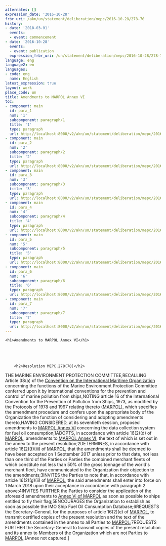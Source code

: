 ```yaml
---
alternates: []
expression_date: '2016-10-28'
frbr_uri: /akn/un/statement/deliberation/mepc/2016-10-28/278-70
history:
- date: '2018-03-01'
  events:
  - event: commencement
- date: '2016-10-28'
  events:
  - event: publication
  expression_frbr_uri: /un/statement/deliberation/mepc/2016-10-28/278-70/eng@2016-10-28
language: eng
language2: en
languages:
- code: eng
  name: English
latest_expression: true
layout: work
place_code: un
title: Amendments to MARPOL Annex VI
toc:
- component: main
  id: para_1
  num: '1'
  subcomponent: paragraph/1
  title: '1'
  type: paragraph
  url: http://localhost:8000/v2/akn/un/statement/deliberation/mepc/2016-10-28/278-70/eng@2016-10-28/!main/paragraph/1
- component: main
  id: para_2
  num: '2'
  subcomponent: paragraph/2
  title: '2'
  type: paragraph
  url: http://localhost:8000/v2/akn/un/statement/deliberation/mepc/2016-10-28/278-70/eng@2016-10-28/!main/paragraph/2
- component: main
  id: para_3
  num: '3'
  subcomponent: paragraph/3
  title: '3'
  type: paragraph
  url: http://localhost:8000/v2/akn/un/statement/deliberation/mepc/2016-10-28/278-70/eng@2016-10-28/!main/paragraph/3
- component: main
  id: para_4
  num: '4'
  subcomponent: paragraph/4
  title: '4'
  type: paragraph
  url: http://localhost:8000/v2/akn/un/statement/deliberation/mepc/2016-10-28/278-70/eng@2016-10-28/!main/paragraph/4
- component: main
  id: para_5
  num: '5'
  subcomponent: paragraph/5
  title: '5'
  type: paragraph
  url: http://localhost:8000/v2/akn/un/statement/deliberation/mepc/2016-10-28/278-70/eng@2016-10-28/!main/paragraph/5
- component: main
  id: para_6
  num: '6'
  subcomponent: paragraph/6
  title: '6'
  type: paragraph
  url: http://localhost:8000/v2/akn/un/statement/deliberation/mepc/2016-10-28/278-70/eng@2016-10-28/!main/paragraph/6
- component: main
  id: para_7
  num: '7'
  subcomponent: paragraph/7
  title: '7'
  type: paragraph
  url: http://localhost:8000/v2/akn/un/statement/deliberation/mepc/2016-10-28/278-70/eng@2016-10-28/!main/paragraph/7
---
```


<div>



  


<div class="coverpage">
  
    <h1>Amendments to MARPOL Annex VI</h1>
  

  
    
      
        <h2>Resolution MEPC.278(70)</h2>
      
    
  
</div>







<span class="akn-akomaNtoso"><span class="akn-statement"><span class="akn-mainBody"><span class="akn-p">THE MARINE ENVIRONMENT PROTECTION COMMITTEE,</span><span class="akn-p">RECALLING <span class="sec-ref" data-sec-ref="38(a)">Article 38(a)</span> of the <a class="akn-ref" data-href="http://www.imo.org/en/About/Conventions/ListOfConventions/Pages/Convention-on-the-International-Maritime-Organization.aspx" href="http://www.imo.org/en/About/Conventions/ListOfConventions/Pages/Convention-on-the-International-Maritime-Organization.aspx">Convention on the International Maritime Organization</a> concerning the functions of the Marine Environment Protection Committee conferred upon it by international conventions for the prevention and control of marine pollution from ships,</span><span class="akn-p">NOTING article 16 of the International Convention for the Prevention of Pollution from Ships, 1973, as modified by the Protocols of 1978 and 1997 relating thereto (<a class="akn-ref" data-href="http://www.imo.org/en/About/Conventions/ListOfConventions/Pages/International-Convention-for-the-Prevention-of-Pollution-from-Ships-%28MARPOL%29.aspx" href="http://www.imo.org/en/About/Conventions/ListOfConventions/Pages/International-Convention-for-the-Prevention-of-Pollution-from-Ships-%28MARPOL%29.aspx">MARPOL</a>), which specifies the amendment procedure and confers upon the appropriate body of the Organization the function of considering and adopting amendments thereto,</span><span class="akn-p">HAVING CONSIDERED, at its seventieth session, proposed amendments to <a class="akn-ref" data-href="/akn/un/act/conv/imo/1997/marpol-annex-vi" href="/akn/un/act/conv/imo/1997/marpol-annex-vi/eng/">MARPOL Annex VI</a> concerning the data collection system for fuel oil consumption,</span><span class="akn-paragraph" id="para_1" data-eId="para_1"><span class="akn-num">1</span><span class="akn-content"><span class="akn-p">ADOPTS, in accordance with <span class="sec-ref" data-sec-ref="16(2)(d)">article 16(2)(d)</span> of <a class="akn-ref" data-href="http://www.imo.org/en/About/Conventions/ListOfConventions/Pages/International-Convention-for-the-Prevention-of-Pollution-from-Ships-%28MARPOL%29.aspx" href="http://www.imo.org/en/About/Conventions/ListOfConventions/Pages/International-Convention-for-the-Prevention-of-Pollution-from-Ships-%28MARPOL%29.aspx">MARPOL</a>, amendments to <a class="akn-ref" data-href="/akn/un/act/conv/imo/1997/marpol-annex-vi" href="/akn/un/act/conv/imo/1997/marpol-annex-vi/eng/">MARPOL Annex VI</a>, the text of which is set out in the annex to the present resolution;</span></span></span><span class="akn-paragraph" id="para_2" data-eId="para_2"><span class="akn-num">2</span><span class="akn-content"><span class="akn-p">DETERMINES, in accordance with <span class="sec-ref" data-sec-ref="16(2)(f)(iii)">article 16(2)(f)(iii)</span> of <a class="akn-ref" data-href="http://www.imo.org/en/About/Conventions/ListOfConventions/Pages/International-Convention-for-the-Prevention-of-Pollution-from-Ships-%28MARPOL%29.aspx" href="http://www.imo.org/en/About/Conventions/ListOfConventions/Pages/International-Convention-for-the-Prevention-of-Pollution-from-Ships-%28MARPOL%29.aspx">MARPOL</a>, that the amendments shall be deemed to have been accepted on 1 September 2017 unless prior to that date, not less than one third of the Parties or Parties the combined merchant fleets of which constitute not less than 50% of the gross tonnage of the world's merchant fleet, have communicated to the Organization their objection to the amendments;</span></span></span><span class="akn-paragraph" id="para_3" data-eId="para_3"><span class="akn-num">3</span><span class="akn-content"><span class="akn-p">INVITES the Parties to note that, in accordance with <span class="sec-ref" data-sec-ref="16(2)(g)(ii)">article 16(2)(g)(ii)</span> of <a class="akn-ref" data-href="http://www.imo.org/en/About/Conventions/ListOfConventions/Pages/International-Convention-for-the-Prevention-of-Pollution-from-Ships-%28MARPOL%29.aspx" href="http://www.imo.org/en/About/Conventions/ListOfConventions/Pages/International-Convention-for-the-Prevention-of-Pollution-from-Ships-%28MARPOL%29.aspx">MARPOL</a>, the said amendments shall enter into force on 1 March 2018 upon their acceptance in accordance with paragraph 2 above;</span></span></span><span class="akn-paragraph" id="para_4" data-eId="para_4"><span class="akn-num">4</span><span class="akn-content"><span class="akn-p">INVITES FURTHER the Parties to consider the application of the aforesaid amendments to <a class="akn-ref" data-href="/akn/un/act/conv/imo/1997/marpol-annex-vi" href="/akn/un/act/conv/imo/1997/marpol-annex-vi/eng/">Annex VI of MARPOL</a> as soon as possible to ships entitled to fly their flag;</span></span></span><span class="akn-paragraph" id="para_5" data-eId="para_5"><span class="akn-num">5</span><span class="akn-content"><span class="akn-p">ENCOURAGES the Organization to establish as soon as possible the IMO Ship Fuel Oil Consumption Database;</span></span></span><span class="akn-paragraph" id="para_6" data-eId="para_6"><span class="akn-num">6</span><span class="akn-content"><span class="akn-p">REQUESTS the Secretary-General, for the purposes of <span class="sec-ref" data-sec-ref="16(2)(e)">article 16(2)(e)</span> of <a class="akn-ref" data-href="http://www.imo.org/en/About/Conventions/ListOfConventions/Pages/International-Convention-for-the-Prevention-of-Pollution-from-Ships-%28MARPOL%29.aspx" href="http://www.imo.org/en/About/Conventions/ListOfConventions/Pages/International-Convention-for-the-Prevention-of-Pollution-from-Ships-%28MARPOL%29.aspx">MARPOL</a>, to transmit certified copies of the present resolution and the text of the amendments contained in the annex to all Parties to <a class="akn-ref" data-href="http://www.imo.org/en/About/Conventions/ListOfConventions/Pages/International-Convention-for-the-Prevention-of-Pollution-from-Ships-%28MARPOL%29.aspx" href="http://www.imo.org/en/About/Conventions/ListOfConventions/Pages/International-Convention-for-the-Prevention-of-Pollution-from-Ships-%28MARPOL%29.aspx">MARPOL</a>;</span></span></span><span class="akn-paragraph" id="para_7" data-eId="para_7"><span class="akn-num">7</span><span class="akn-content"><span class="akn-p">REQUESTS FURTHER the Secretary-General to transmit copies of the present resolution and its annex to Members of the Organization which are not Parties to <a class="akn-ref" data-href="http://www.imo.org/en/About/Conventions/ListOfConventions/Pages/International-Convention-for-the-Prevention-of-Pollution-from-Ships-%28MARPOL%29.aspx" href="http://www.imo.org/en/About/Conventions/ListOfConventions/Pages/International-Convention-for-the-Prevention-of-Pollution-from-Ships-%28MARPOL%29.aspx">MARPOL</a>.</span></span></span><span class="akn-p"><span class="akn-remark" data-status="editorial">[Annex not captured.]</span></span></span></span></span>





</div>